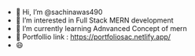 - 👋 Hi, I’m @sachinawas490
- 👀 I’m interested in Full Stack MERN development
- 🌱 I’m currently learning Adnvanced Concept of mern
- 💞️ Portfollio link : https://portfoliosac.netlify.app/
- 😄

<!---
sachinawas490/sachinawas490 is a ✨ special ✨ repository because its `README.md` (this file) appears on your GitHub profile.
You can click the Preview link to take a look at your changes.
--->
